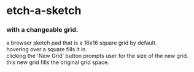 # etch-a-sketch
### with a changeable grid.

a browser sketch pad that is a 16x16 square grid by default.  
hovering over a square fills it in.  
clicking the 'New Grid' button prompts user for the size of the new grid.  
this new grid fills the original grid space.
